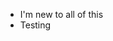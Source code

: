 - I'm new to all of this
- Testing
<!---
hoffmajf/hoffmajf is a ✨ special ✨ repository because its `README.md` (this file) appears on your GitHub profile.
You can click the Preview link to take a look at your changes.
--->
